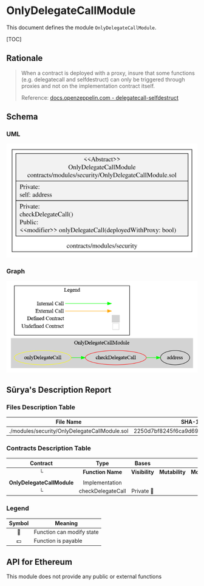 # OnlyDelegateCallModule

This document defines the module `OnlyDelegateCallModule`.

[TOC]

## Rationale

> When a contract is deployed with a proxy, insure that some functions (e.g. delegatecall and selfdestruct) can only be triggered through proxies and not on the implementation contract itself.
>
> Reference: [docs.openzeppelin.com - delegatecall-selfdestruct](https://docs.openzeppelin.com/upgrades-plugins/1.x/faq#delegatecall-selfdestruct)

## Schema

### UML

![OnlyDelegateCallModule](../../schema/sol2uml/security/OnlyDelegateCallModule.svg)

### Graph

![surya_graph_OnlyDelegateCallModule.sol](../../schema/surya_graph/surya_graph_OnlyDelegateCallModule.sol.png)

## Sūrya's Description Report

### Files Description Table


| File Name                                     | SHA-1 Hash                               |
| --------------------------------------------- | ---------------------------------------- |
| ./modules/security/OnlyDelegateCallModule.sol | 2250d7bf8245f6ca9d694ac7b29b76421f45ff33 |


### Contracts Description Table


|          Contract          |       Type        |     Bases      |                |               |
| :------------------------: | :---------------: | :------------: | :------------: | :-----------: |
|             └              | **Function Name** | **Visibility** | **Mutability** | **Modifiers** |
|                            |                   |                |                |               |
| **OnlyDelegateCallModule** |  Implementation   |                |                |               |
|             └              | checkDelegateCall |   Private 🔐    |                |               |


### Legend

| Symbol | Meaning                   |
| :----: | ------------------------- |
|   🛑    | Function can modify state |
|   💵    | Function is payable       |

## API for Ethereum

This module does not provide any public or external functions
